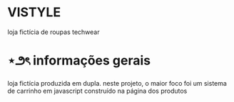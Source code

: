 # VISTYLE
loja fictícia de roupas techwear
</br>
# ⋆౨ৎ informações gerais
loja fictícia produzida em dupla. neste projeto, o maior foco foi um sistema de carrinho em javascript construído na página dos produtos
